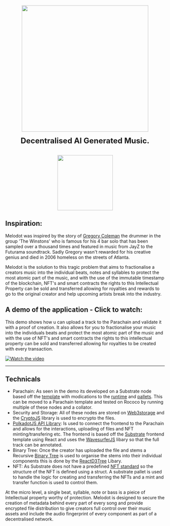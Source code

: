 <p align="center">
<br />
    <img src="https://github.com/user-attachments/assets/7e6b3290-e34f-4bc5-942e-2f88d1a50f84" width="400" alt=""/>
<br />
</p>
<p align="center"><strong style="font-size: 24px;">Decentralised AI Generated Music.</strong></p>
<p align="center">
    <br />
    <a href="https://www.easya.io/">
        <img src="https://github.com/user-attachments/assets/09cfc307-f04f-4225-8c3b-bc96c47583a6" width="175" alt=""/></a>
    <br />
</p>



## Inspiration:
Melodot was inspired by the story of [Gregory Coleman](https://en.wikipedia.org/wiki/Gregory_C._Coleman) the drummer in the group 'The Winstons' who is famous for his 4 bar solo that has been sampled over a thousand times and featured in music from JayZ to the Futurama soundtrack. Sadly Gregory wasn't rewarded for his creative genius and died in 2006 homeless on the streets of Atlanta. 

Melodot is the solution to this tragic problem that aims to fractionalise a creators music into the individual beats, notes and syllables to protect the most atomic part of the music, and with the use of the immutable timestamp of the blockchain, NFT's and smart contracts the rights to this Intellectual Property can be sold and transferred allowing for royalties and rewards to go to the original creator and help upcoming artists break into the industry.

## A demo of the application - Click to watch:
This demo shows how u can upload a track to the Parachain and validate it with a proof of creation. It also allows for you to fractionalise your music into the individuals beats and protect the most atomic part of the music and with the use of NFT's and smart contracts the rights to this intellectual property can be sold and transferred allowing for royalties to be created with every transaction. 

[![Watch the video](https://img.youtube.com/vi/1BiVWuq7SzI/maxresdefault.jpg)](https://youtu.be/1BiVWuq7SzI)

------------
## Technicals

- Parachain: As seen in the demo its developed on a Substrate node based off the [template](https://github.com/substrate-developer-hub/substrate-node-template) with modications to the [runtime](https://github.com/jjjutla/Melodot/blob/main/runtime/src/lib.rs) and [pallets](https://github.com/jjjutla/Melodot/blob/main/pallets/template/src/lib.rs). This can be moved to a Parachain template and tested on Rococo by running multiple of these nodes and a collator.
- Security and Storage: All of these nodes are stored on [Web3storage](https://web3.storage) and the [CryptoJS](https://cryptojs.gitbook.io/docs/) library is used to encrypto the files.
- [PolkadotJS API Library](https://polkadot.js.org/docs/): Is used to connect the frontend to the Parachain and allows for the interactions, uploading of files and NFT minting/transfering etc. The frontend is based off the [Substrate](https://github.com/substrate-developer-hub/substrate-front-end-template) frontend template using React and uses the [WavesurferJS](https://www.npmjs.com/package/wavesurfer.js?activeTab=readme) libary so that the full track can be annotated.
- Binary Tree: Once the creator has uploaded the file and stems a Recursive [Binary Tree](https://github.com/jjjutla/Melodot/blob/722b2f91e66493f05ec3fc55c5230aa7b977ed1d/src/utils/binaryTreeGenerator.ts#L5) is used to organise the stems into their individual components this is done by the [ReactD3Tree](https://www.npmjs.com/package/react-d3-tree) Libary.
- NFT: As Substrate does not have a predefined [NFT standard](https://github.com/paritytech/substrate/tree/master/frame/nfts) so the structure of the NFT is defined using a struct. A substrate pallet is used to handle the logic for creating and transferring the NFTs and a mint and transfer function is used to control them.

At the micro level, a single beat, syllable, note or bass is a pieice of Intellectual property worthy of protection. Melodot is designed to secure the creation of metadata behind every part of every song and provide encrypted file distribution to give creators full control over their music assets and include the audio fingerprint of every component as part of a decentralised network.
